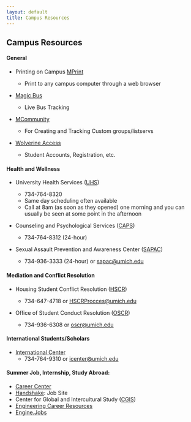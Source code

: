 ```yaml
---
layout: default
title: Campus Resources
---
```


## Campus Resources

#### General 
- Printing on Campus [MPrint](mprint.umich.edu)  
    - Print to any campus computer through a web browser

- [Magic Bus](https://mbus.doublemap.com/map)
    - Live Bus Tracking

- [MCommunity](https://mcommunity.umich.edu/)
    - For Creating and Tracking Custom groups/listservs

- [Wolverine Access](https://wolverineaccess.umich.edu/)
    - Student Accounts, Registration, etc.

#### Health and Wellness

- University Health Services ([UHS](https://uhs.umich.edu/))
    - 734-764-8320
    - Same day scheduling often available
    - Call at 8am (as soon as they opened) one morning and you can usually be seen at some point in the afternoon

- Counseling and Psychological Services ([CAPS](https://caps.umich.edu/))
    - 734-764-8312 (24-hour)

- Sexual Assault Prevention and Awareness Center ([SAPAC](https://sapac.umich.edu/))
    - 734-936-3333 (24-hour) or sapac@umich.edu

#### Mediation and Conflict Resolution

- Housing Student Conflict Resolution ([HSCR](http://housing.umich.edu/undergrad/hscr))
    - 734-647-4718 or HSCRProcces@umich.edu

- Office of Student Conduct Resolution ([OSCR](https://oscr.umich.edu/)) 
    - 734-936-6308 or oscr@umich.edu

#### International Students/Scholars 

- [International Center](https://internationalcenter.umich.edu/)
    - 734-764-9310 or icenter@umich.edu

#### Summer Job, Internship, Study Abroad:
- [Career Center](https://careercenter.umich.edu/)
- [Handshake](https://app.joinhandshake.com/): Job Site
- Center for Global and Intercultural Study ([CGIS](https://lsa.umich.edu/cgis))
- [Engineering Career Resources](https://career.engin.umich.edu/)
- [Engine.Jobs](https://engineering-umich-csm.symplicity.com)
  

